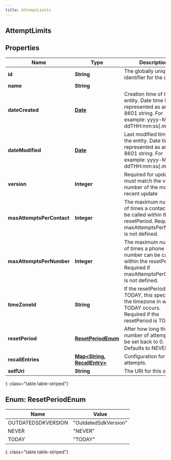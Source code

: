 ```yaml
---
title: AttemptLimits
---
```


## AttemptLimits

## Properties

| Name                      | Type                                                                      | Description                                                                                                                        | Notes      |
| ------------------------- | ------------------------------------------------------------------------- | ---------------------------------------------------------------------------------------------------------------------------------- | ---------- |
| **id**                    | <!----><!---->**String**<!---->                                           | The globally unique identifier for the object.                                                                                     | [optional] |
| **name**                  | <!----><!---->**String**<!---->                                           |                                                                                                                                    | [optional] |
| **dateCreated**           | <!----><!---->[**Date**](Date.md)<!---->                                  | Creation time of the entity. Date time is represented as an ISO-8601 string. For example: yyyy-MM-ddTHH:mm:ss[.mmm]Z               | [optional] |
| **dateModified**          | <!----><!---->[**Date**](Date.md)<!---->                                  | Last modified time of the entity. Date time is represented as an ISO-8601 string. For example: yyyy-MM-ddTHH:mm:ss[.mmm]Z          | [optional] |
| **version**               | <!----><!---->**Integer**<!---->                                          | Required for updates, must match the version number of the most recent update                                                      | [optional] |
| **maxAttemptsPerContact** | <!----><!---->**Integer**<!---->                                          | The maximum number of times a contact can be called within the resetPeriod. Required if maxAttemptsPerNumber is not defined.       | [optional] |
| **maxAttemptsPerNumber**  | <!----><!---->**Integer**<!---->                                          | The maximum number of times a phone number can be called within the resetPeriod. Required if maxAttemptsPerContact is not defined. | [optional] |
| **timeZoneId**            | <!----><!---->**String**<!---->                                           | If the resetPeriod is TODAY, this specifies the timezone in which TODAY occurs. Required if the resetPeriod is TODAY.              | [optional] |
| **resetPeriod**           | [**ResetPeriodEnum**](#ResetPeriodEnum)<!---->                            | After how long the number of attempts will be set back to 0. Defaults to NEVER.                                                    | [optional] |
| **recallEntries**         | <!----><!---->[**Map&lt;String, RecallEntry&gt;**](RecallEntry.md)<!----> | Configuration for recall attempts.                                                                                                 | [optional] |
| **selfUri**               | <!----><!---->**String**<!---->                                           | The URI for this object                                                                                                            | [optional] |

{: class="table table-striped"}

<a name="ResetPeriodEnum"></a>

## Enum: ResetPeriodEnum

| Name               | Value                          |
| ------------------ | ------------------------------ |
| OUTDATEDSDKVERSION | &quot;OutdatedSdkVersion&quot; |
| NEVER              | &quot;NEVER&quot;              |
| TODAY              | &quot;TODAY&quot;              |

{: class="table table-striped"}
